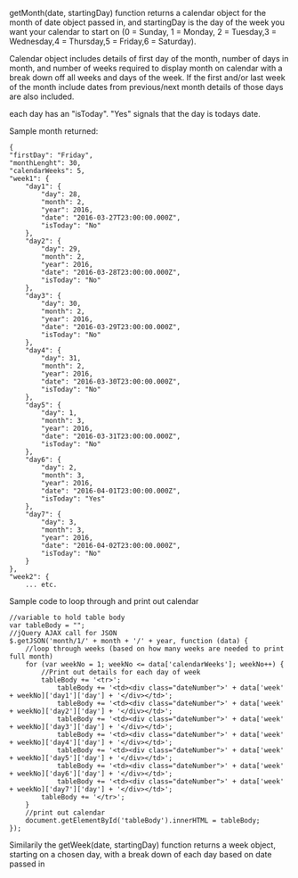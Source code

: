 getMonth(date, startingDay) function returns a calendar object for the month of date object passed in, and startingDay is the day of the week you want your calendar to start on (0 = Sunday, 1 = Monday, 2 = Tuesday,3 = Wednesday,4 = Thursday,5 = Friday,6 = Saturday). 

Calendar object includes details of first day of the month, number of days in month, and number of weeks required to display month on calendar with a break down off all weeks and days of the week. If the first and/or last week of the month include dates from previous/next month details of those days are also included.

each day has an "isToday". "Yes" signals that the day is todays date.

Sample month returned:
    
    {
    "firstDay": "Friday",
    "monthLenght": 30,
    "calendarWeeks": 5,
    "week1": {
        "day1": {
            "day": 28,
            "month": 2,
            "year": 2016,
            "date": "2016-03-27T23:00:00.000Z",
            "isToday": "No"
        },
        "day2": {
            "day": 29,
            "month": 2,
            "year": 2016,
            "date": "2016-03-28T23:00:00.000Z",
            "isToday": "No"
        },
        "day3": {
            "day": 30,
            "month": 2,
            "year": 2016,
            "date": "2016-03-29T23:00:00.000Z",
            "isToday": "No"
        },
        "day4": {
            "day": 31,
            "month": 2,
            "year": 2016,
            "date": "2016-03-30T23:00:00.000Z",
            "isToday": "No"
        },
        "day5": {
            "day": 1,
            "month": 3,
            "year": 2016,
            "date": "2016-03-31T23:00:00.000Z",
            "isToday": "No"
        },
        "day6": {
            "day": 2,
            "month": 3,
            "year": 2016,
            "date": "2016-04-01T23:00:00.000Z",
            "isToday": "Yes"
        },
        "day7": {
            "day": 3,
            "month": 3,
            "year": 2016,
            "date": "2016-04-02T23:00:00.000Z",
            "isToday": "No"
        }
    },
    "week2": {
        ... etc.
    
Sample code to loop through and print out calendar

    //variable to hold table body
    var tableBody = "";
    //jQuery AJAX call for JSON
    $.getJSON('month/1/' + month + '/' + year, function (data) {
        //loop through weeks (based on how many weeks are needed to print full month)
        for (var weekNo = 1; weekNo <= data['calendarWeeks']; weekNo++) {
            //Print out details for each day of week
            tableBody += '<tr>';
                tableBody += '<td><div class="dateNumber">' + data['week' + weekNo]['day1']['day'] + '</div></td>';            
                tableBody += '<td><div class="dateNumber">' + data['week' + weekNo]['day2']['day'] + '</div></td>';            
                tableBody += '<td><div class="dateNumber">' + data['week' + weekNo]['day3']['day'] + '</div></td>';         
                tableBody += '<td><div class="dateNumber">' + data['week' + weekNo]['day4']['day'] + '</div></td>';            
                tableBody += '<td><div class="dateNumber">' + data['week' + weekNo]['day5']['day'] + '</div></td>';            
                tableBody += '<td><div class="dateNumber">' + data['week' + weekNo]['day6']['day'] + '</div></td>';            
                tableBody += '<td><div class="dateNumber">' + data['week' + weekNo]['day7']['day'] + '</div></td>';            
            tableBody += '</tr>';
        }
        //print out calendar
        document.getElementById('tableBody').innerHTML = tableBody;
    });
    
    
Similarily the getWeek(date, startingDay) function returns a week object, starting on a chosen day, with a break down of each day based on date passed in
